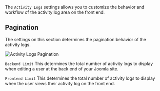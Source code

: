 The `Activity Logs` settings allows you to customize the behavior and workflow of the activity log area on the front end.

## Pagination
The settings on this section determines the pagination behavior of the activity logs.

![Activity Logs Pagination](/images/administrators/04_configuration/activity_logs/activity_logs.png)

`Backend Limit`
This determines the total number of activity logs to display when editing a user at the back end of your Joomla site.

`Frontend Limit`
This determines the total number of activity logs to display when the user views their activity log on the front end.